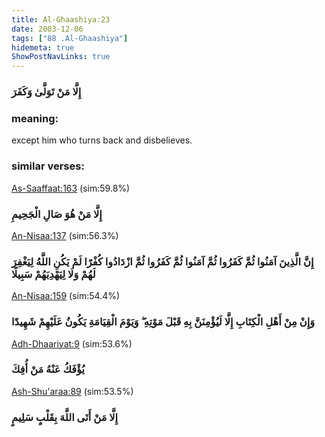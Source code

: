 ```yaml
---
title: Al-Ghaashiya:23
date: 2003-12-06
tags: ["88 .Al-Ghaashiya"]
hidemeta: true 
ShowPostNavLinks: true 
---
```

### إِلَّا مَنْ تَوَلَّىٰ وَكَفَرَ
### meaning: 
except him who turns back and disbelieves.
### similar verses: 

[As-Saaffaat:163](/37/163) (sim:59.8%)

### إِلَّا مَنْ هُوَ صَالِ الْجَحِيمِ

[An-Nisaa:137](/4/137) (sim:56.3%)

### إِنَّ الَّذِينَ آمَنُوا ثُمَّ كَفَرُوا ثُمَّ آمَنُوا ثُمَّ كَفَرُوا ثُمَّ ازْدَادُوا كُفْرًا لَمْ يَكُنِ اللَّهُ لِيَغْفِرَ لَهُمْ وَلَا لِيَهْدِيَهُمْ سَبِيلًا

[An-Nisaa:159](/4/159) (sim:54.4%)

### وَإِنْ مِنْ أَهْلِ الْكِتَابِ إِلَّا لَيُؤْمِنَنَّ بِهِ قَبْلَ مَوْتِهِ ۖ وَيَوْمَ الْقِيَامَةِ يَكُونُ عَلَيْهِمْ شَهِيدًا

[Adh-Dhaariyat:9](/51/9) (sim:53.6%)

### يُؤْفَكُ عَنْهُ مَنْ أُفِكَ

[Ash-Shu'araa:89](/26/89) (sim:53.5%)

### إِلَّا مَنْ أَتَى اللَّهَ بِقَلْبٍ سَلِيمٍ
